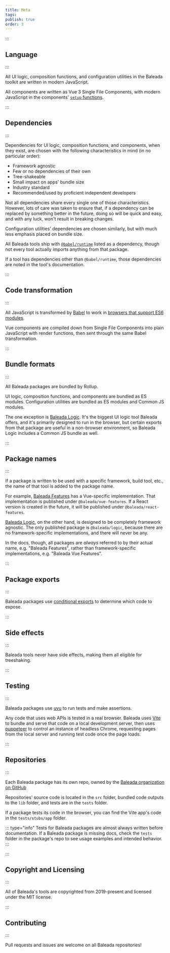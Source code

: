 ```yaml
---
title: Meta
tags: 
publish: true
order: 3
---
```


:::
## Language
:::

All UI logic, composition functions, and configuration utilities in the Baleada toolkit are written in modern JavaScript.

All components are written as Vue 3 Single File Components, with modern JavaScript in the components' [`setup` functions](https://v3.vuejs.org/guide/composition-api-setup.html#setup).


:::
## Dependencies
:::

Dependencies for UI logic, composition functions, and components, when they exist, are chosen with the following characteristics in mind (in no particular order):
- Framework agnostic
- Few or no dependencies of their own
- Tree-shakeable
- Small impact on apps' bundle size
- Industry standard
- Recommended/used by proficient independent developers

Not all dependencies share every single one of those characteristics. However, lots of care was taken to ensure that, if a dependency can be replaced by something better in the future, doing so will be quick and easy, and with any luck, won't result in breaking changes.

Configuration utilities' dependencies are chosen similarly, but with much less emphasis placed on bundle size.

All Baleada tools ship with [`@babel/runtime`](https://www.npmjs.com/package/@babel/runtime) listed as a dependency, though not every tool actually imports anything from that package.

If a tool has dependencies other than `@babel/runtime`, those dependencies are noted in the tool's documentation.


:::
## Code transformation
:::

All JavaScript is transformed by [Babel](https://babeljs.io) to work in [browsers that support ES6 modules](https://caniuse.com/es6-module).

Vue components are compiled down from Single File Components into plain JavaScript with render functions, then sent through the same Babel transformation.


:::
## Bundle formats
:::

All Baleada packages are bundled by Rollup.

UI logic, composition functions, and components are bundled as ES modules. Configuration utilities are bundled as ES modules and Common JS modules.

The one exception is [Baleada Logic](/docs/logic). It's the biggest UI logic tool Baleada offers, and it's primarily designed to run in the browser, but certain exports from that package are useful in a non-browser environment, so Baleada Logic includes a Common JS bundle as well.


:::
## Package names
:::

If a package is written to be used with a specific framework, build tool, etc., the name of that tool is added to the package name.

For example, [Baleada Features](/docs/features) has a Vue-specific implementation. That implementation is published under `@baleada/vue-features`. If a React version is created in the future, it will be published under `@baleada/react-features`.

[Baleada Logic](/docs/logic), on the other hand, is designed to be completely framework agnostic. The only published package is `@baleada/logic`, because there are no framework-specific implementations, and there will never be any.

In the docs, though, all packages are _always_ referred to by their actual name, e.g. "Baleada Features", rather than framework-specific implementations, e.g. "Baleada Vue Features".


:::
## Package exports
:::

Baleada packages use [conditional exports](https://nodejs.org/api/packages.html#packages_conditional_exports) to determine which code to expose.


:::
## Side effects
:::

Baleada tools never have side effects, making them all eligible for treeshaking.


:::
## Testing
:::

Baleada packages use [uvu](https://github.com/lukeed/uvu) to run tests and make assertions.

Any code that uses web APIs is tested in a real browser. Baleada uses [Vite](https://vitejs.dev/) to bundle and serve that code on a local development server, then uses [puppeteer](https://pptr.dev) to control an instance of headless Chrome, requesting pages from the local server and running test code once the page loads.


:::
## Repositories
:::

Each Baleada package has its own repo, owned by the [Baleada organization on GitHub](https://github.com/baleada)

Repositories' source code is located in the `src` folder, bundled code outputs to the `lib` folder, and tests are in the `tests` folder.

If a package tests its code in the browser, you can find the Vite app's code in the `tests/stubs/app` folder.

::: type="info"
Tests for Baleada packages are almost always written before documentation. If a Baleada package is missing docs, check the `tests` folder in the package's repo to see usage examples and intended behavior. 
:::


:::
## Copyright and Licensing
:::

All of Baleada's tools are copyrighted from 2019-present and licensed under the MIT license.


:::
## Contributing
:::

Pull requests and issues are welcome on all Baleada repositories!

